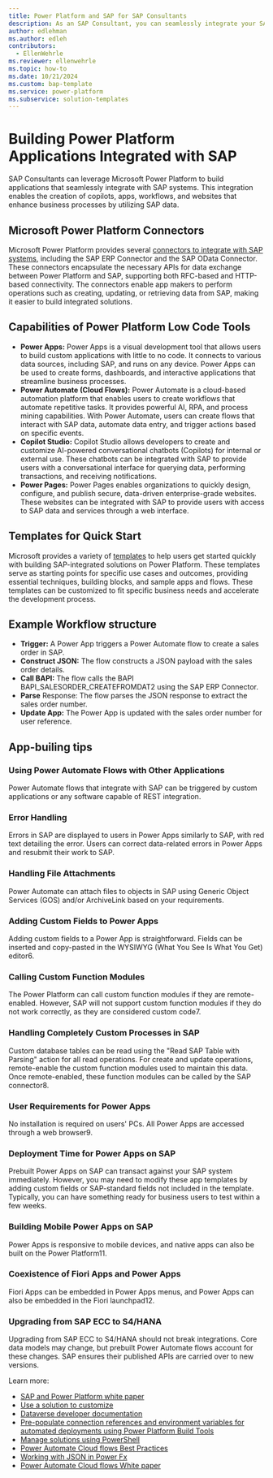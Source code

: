 ```yaml
---
title: Power Platform and SAP for SAP Consultants
description: As an SAP Consultant, you can seamlessly integrate your SAP systems in Power Platform applications. This guide describes key concepts to understand when integrating data from your SAP systems in Power Platform applications.
author: edlehman
ms.author: edleh
contributors:
  - EllenWehrle
ms.reviewer: ellenwehrle
ms.topic: how-to
ms.date: 10/21/2024
ms.custom: bap-template
ms.service: power-platform
ms.subservice: solution-templates
---
```

# Building Power Platform Applications Integrated with SAP

SAP Consultants can leverage Microsoft Power Platform to build applications that seamlessly integrate with SAP systems. This integration enables the creation of copilots, apps, workflows, and websites that enhance business processes by utilizing SAP data.

## Microsoft Power Platform Connectors

Microsoft Power Platform provides several [connectors to integrate with SAP systems](/power-platform/sap/connect-power-platform-and-SAP), including the SAP ERP Connector and the SAP OData Connector. These connectors encapsulate the necessary APIs for data exchange between Power Platform and SAP, supporting both RFC-based and HTTP-based connectivity. The connectors enable app makers to perform operations such as creating, updating, or retrieving data from SAP, making it easier to build integrated solutions.

## Capabilities of Power Platform Low Code Tools

- **Power Apps:** Power Apps is a visual development tool that allows users to build custom applications with little to no code. It connects to various data sources, including SAP, and runs on any device. Power Apps can be used to create forms, dashboards, and interactive applications that streamline business processes.
- **Power Automate (Cloud Flows):** Power Automate is a cloud-based automation platform that enables users to create workflows that automate repetitive tasks. It provides powerful AI, RPA, and process mining capabilities. With Power Automate, users can create flows that interact with SAP data, automate data entry, and trigger actions based on specific events.
- **Copilot Studio:** Copilot Studio allows developers to create and customize AI-powered conversational chatbots (Copilots) for internal or external use. These chatbots can be integrated with SAP to provide users with a conversational interface for querying data, performing transactions, and receiving notifications.
- **Power Pages:** Power Pages enables organizations to quickly design, configure, and publish secure, data-driven enterprise-grade websites. These websites can be integrated with SAP to provide users with access to SAP data and services through a web interface.
## Templates for Quick Start

 Microsoft provides a variety of [templates](/power-platform/enterprise-templates/finance/sap-procurement/administer/get-started) to help users get started quickly with building SAP-integrated solutions on Power Platform. These templates serve as starting points for specific use cases and outcomes, providing essential techniques, building blocks, and sample apps and flows. These templates can be customized to fit specific business needs and accelerate the development process.

## Example Workflow structure

- **Trigger:** A Power App triggers a Power Automate flow to create a sales order in SAP.
- **Construct JSON:** The flow constructs a JSON payload with the sales order details.
- **Call BAPI:** The flow calls the BAPI BAPI_SALESORDER_CREATEFROMDAT2 using the SAP ERP Connector.
- **Parse** Response: The flow parses the JSON response to extract the sales order number.
- **Update App:** The Power App is updated with the sales order number for user reference.

## App-builing tips
### Using Power Automate Flows with Other Applications

Power Automate flows that integrate with SAP can be triggered by custom applications or any software capable of REST integration.

### Error Handling

Errors in SAP are displayed to users in Power Apps similarly to SAP, with red text detailing the error. Users can correct data-related errors in Power Apps and resubmit their work to SAP.

### Handling File Attachments

Power Automate can attach files to objects in SAP using Generic Object Services (GOS) and/or ArchiveLink based on your requirements.

### Adding Custom Fields to Power Apps
Adding custom fields to a Power App is straightforward. Fields can be inserted and copy-pasted in the WYSIWYG (What You See Is What You Get) editor6.

### Calling Custom Function Modules

The Power Platform can call custom function modules if they are remote-enabled. However, SAP will not support custom function modules if they do not work correctly, as they are considered custom code7.

### Handling Completely Custom Processes in SAP

Custom database tables can be read using the "Read SAP Table with Parsing" action for all read operations. For create and update operations, remote-enable the custom function modules used to maintain this data. Once remote-enabled, these function modules can be called by the SAP connector8.

### User Requirements for Power Apps

No installation is required on users' PCs. All Power Apps are accessed through a web browser9.

### Deployment Time for Power Apps on SAP

Prebuilt Power Apps on SAP can transact against your SAP system immediately. However, you may need to modify these app templates by adding custom fields or SAP-standard fields not included in the template. Typically, you can have something ready for business users to test within a few weeks.

### Building Mobile Power Apps on SAP

Power Apps is responsive to mobile devices, and native apps can also be built on the Power Platform11.

### Coexistence of Fiori Apps and Power Apps

Fiori Apps can be embedded in Power Apps menus, and Power Apps can also be embedded in the Fiori launchpad12.


### Upgrading from SAP ECC to S4/HANA

Upgrading from SAP ECC to S4/HANA should not break integrations. Core data models may change, but prebuilt Power Automate flows account for these changes. SAP ensures their published APIs are carried over to new versions.

Learn more:
- [SAP and Power Platform white paper](https://microsoft.sharepoint.com/:w:/t/SAPWhitepaper-HCL/EehB5jAC3_5GpzCy5xopti0B6YbWuy2vlGuNiSralcg4GA?e=UaPhFV)
- [Use a solution to customize](/power-platform/alm/use-solutions-for-your-customizations)
- [Dataverse developer documentation](/power-apps/developer/data-platform/) 
- [Pre-populate connection references and environment variables for automated deployments using Power Platform Build Tools](/power-platform/alm/conn-ref-env-variables-build-tools) 
- [Manage solutions using PowerShell](/power-platform/alm/powershell-api) 
- [Power Automate Cloud flows Best Practices](https://lnkd.in/guhjGaVG)
- [Working with JSON in Power Fx](/power-platform/power-fx/working-with-json)
- [Power Automate Cloud flows White paper](https://lnkd.in/guhjGaVG)
 